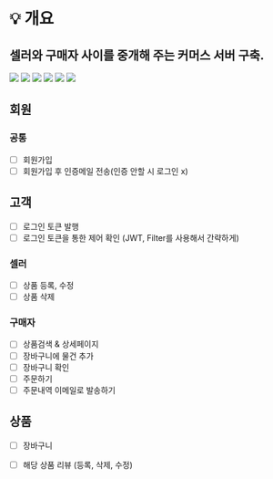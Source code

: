 # 💡 개요
## 셀러와 구매자 사이를 중개해 주는 커머스 서버 구축.

<img src="https://img.shields.io/badge/Java-007396?style=flat-square&logo=Java&logoColor=white"/></a>
<img src="https://img.shields.io/badge/SpringBoot-6DB33F?style=flat-square&logo=SpringBoot&logoColor=white"/></a>
<img src ="https://img.shields.io/badge/MariaDB-003545?style=flat-square&logo=mariadb&logoColor=white"/></a>
<img src="https://img.shields.io/badge/AWS-232F3E?style=flat-square&logo=AmazonAWS&logoColor=white"/></a> 
<img src="https://img.shields.io/badge/-Swagger-%23Clojure?style=flat-square&logo=swagger&logoColor=white"/></a>
<img src="https://img.shields.io/badge/Postman-FF6C37?style=flat-square&logo=Postman&logoColor=white"/></a>
  
## 회원
### 공통
- [ ] 회원가입
- [ ] 회원가입 후 인증메일 전송(인증 안할 시 로그인 x)
## 고객
- [ ] 로그인 토큰 발행
- [ ] 로그인 토큰을 통한 제어 확인 (JWT, Filter를 사용해서 간략하게)
      
### 셀러
- [ ] 상품 등록, 수정
- [ ] 상품 삭제
      
### 구매자 
- [ ] 상품검색 & 상세페이지
- [ ] 장바구니에 물건 추가
- [ ] 장바구니 확인
- [ ] 주문하기
- [ ] 주문내역 이메일로 발송하기 

## 상품
- [ ] 장바구니
- [ ] 해당 상품 리뷰 (등록, 삭제, 수정)

